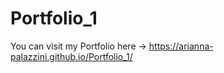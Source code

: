 # Portfolio_1
 
You can visit my Portfolio here ->  https://arianna-palazzini.github.io/Portfolio_1/
